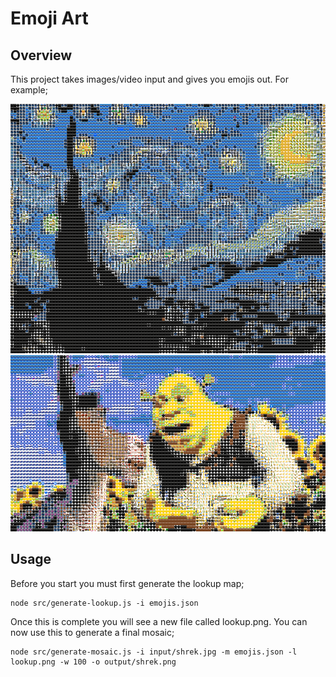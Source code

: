 # Emoji Art

## Overview

This project takes images/video input and gives you emojis out. For example;

![Van Gogh's 'Starry Night'](output/starry_night_small.png)
![A still from 'Shrek'](output/shrek_small.png)

## Usage

Before you start you must first generate the lookup map;

```
node src/generate-lookup.js -i emojis.json
```

Once this is complete you will see a new file called lookup.png. You can now use this to generate a final mosaic;

```
node src/generate-mosaic.js -i input/shrek.jpg -m emojis.json -l lookup.png -w 100 -o output/shrek.png
```
